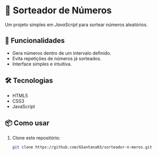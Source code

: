 # 🎲 Sorteador de Números

Um projeto simples em *JavaScript* para sortear números aleatórios.  

## 🚀 Funcionalidades
- Gera números dentro de um intervalo definido.  
- Evita repetições de números já sorteados.  
- Interface simples e intuitiva.  

## 🛠️ Tecnologias
- HTML5  
- CSS3  
- JavaScript  

## 📦 Como usar
1. Clone este repositório:
   ```bash
   git clone https://github.com/GSantana03/sorteador-n-meros.git